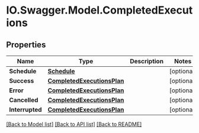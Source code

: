 # IO.Swagger.Model.CompletedExecutions
## Properties

Name | Type | Description | Notes
------------ | ------------- | ------------- | -------------
**Schedule** | [**Schedule**](Schedule.md) |  | [optional] 
**Success** | [**CompletedExecutionsPlan**](CompletedExecutionsPlan.md) |  | [optional] 
**Error** | [**CompletedExecutionsPlan**](CompletedExecutionsPlan.md) |  | [optional] 
**Cancelled** | [**CompletedExecutionsPlan**](CompletedExecutionsPlan.md) |  | [optional] 
**Interrupted** | [**CompletedExecutionsPlan**](CompletedExecutionsPlan.md) |  | [optional] 

[[Back to Model list]](../README.md#documentation-for-models) [[Back to API list]](../README.md#documentation-for-api-endpoints) [[Back to README]](../README.md)

